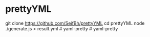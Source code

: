 # prettyYML

git clone https://github.com/SeifBh/prettyYML
cd prettyYML
node ./generate.js > result.yml
#   y a m l - p r e t t y  
 #   y a m l - p r e t t y  
 